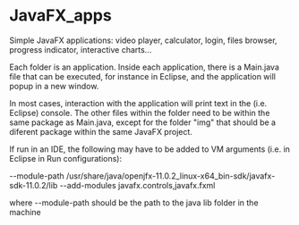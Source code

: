 # JavaFX_apps
Simple JavaFX applications: video player, calculator, login, files browser, progress indicator, interactive charts...

Each folder is an application. Inside each application, there is a Main.java file that can be executed, 
for instance in Eclipse, and the application will popup in a new window. 

In most cases, interaction with the application will print text in the (i.e. Eclipse) console.
The other files within the folder need to be within the same package as Main.java, 
except for the folder "img" that should be a diferent package within the same JavaFX project.


If run in an IDE, the following may have to be added to VM arguments (i.e. in Eclipse in Run configurations):

--module-path /usr/share/java/openjfx-11.0.2_linux-x64_bin-sdk/javafx-sdk-11.0.2/lib --add-modules javafx.controls,javafx.fxml

where --module-path should be the path to the java lib folder in the machine
